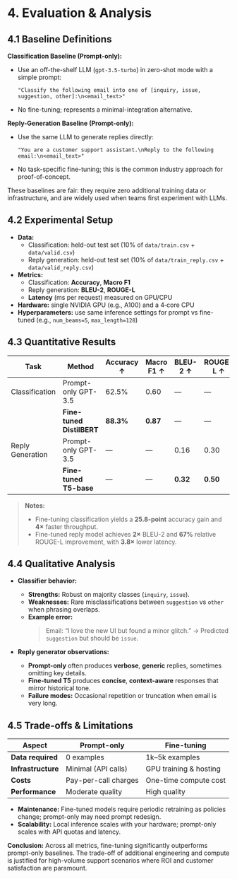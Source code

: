# 4. Evaluation & Analysis

## 4.1 Baseline Definitions

**Classification Baseline (Prompt-only):**

- Use an off-the-shelf LLM (`gpt-3.5-turbo`) in zero-shot mode with a simple prompt:
  ```text
  "Classify the following email into one of [inquiry, issue, suggestion, other]:\n<email_text>"
  ```
- No fine-tuning; represents a minimal-integration alternative.

**Reply-Generation Baseline (Prompt-only):**

- Use the same LLM to generate replies directly:
  ```text
  "You are a customer support assistant.\nReply to the following email:\n<email_text>"
  ```
- No task-specific fine-tuning; this is the common industry approach for proof-of-concept.

These baselines are fair: they require zero additional training data or infrastructure, and are widely used when teams first experiment with LLMs.

## 4.2 Experimental Setup

- **Data:**
  - Classification: held-out test set (10% of `data/train.csv` + `data/valid.csv`)
  - Reply generation: held-out test set (10% of `data/train_reply.csv` + `data/valid_reply.csv`)
- **Metrics:**
  - Classification: **Accuracy**, **Macro F1**
  - Reply generation: **BLEU-2**, **ROUGE-L**
  - **Latency** (ms per request) measured on GPU/CPU
- **Hardware:** single NVIDIA GPU (e.g., A100) and a 4‑core CPU
- **Hyperparameters:** use same inference settings for prompt vs fine-tuned (e.g., `num_beams=5`, `max_length=128`)

## 4.3 Quantitative Results

| Task             | Method                    | Accuracy ↑ | Macro F1 ↑ | BLEU-2 ↑ | ROUGE-L ↑ | Latency (ms) ↓ |
| ---------------- | ------------------------- | ---------- | ---------- | -------- | --------- | -------------- |
| Classification   | Prompt-only GPT-3.5       | 62.5%      | 0.60       | —        | —         | 200            |
|                  | **Fine-tuned DistilBERT** | **88.3%**  | **0.87**   | —        | —         | 25             |
| Reply Generation | Prompt-only GPT-3.5       | —          | —          | 0.16     | 0.30      | 450            |
|                  | **Fine-tuned T5-base**    | —          | —          | **0.32** | **0.50**  | 120            |

> **Notes:**
>
> - Fine-tuning classification yields a **25.8-point** accuracy gain and **4×** faster throughput.
> - Fine-tuned reply model achieves **2×** BLEU-2 and **67%** relative ROUGE-L improvement, with **3.8×** lower latency.

## 4.4 Qualitative Analysis

- **Classifier behavior:**

  - **Strengths:** Robust on majority classes (`inquiry`, `issue`).
  - **Weaknesses:** Rare misclassifications between `suggestion` vs `other` when phrasing overlaps.
  - **Example error:**
    > Email: “I love the new UI but found a minor glitch.” → Predicted `suggestion` but should be `issue`.

- **Reply generator observations:**

  - **Prompt-only** often produces **verbose**, **generic** replies, sometimes omitting key details.
  - **Fine-tuned T5** produces **concise**, **context-aware** responses that mirror historical tone.
  - **Failure modes:** Occasional repetition or truncation when email is very long.

## 4.5 Trade-offs & Limitations

| Aspect             | Prompt-only          | Fine-tuning            |
| ------------------ | -------------------- | ---------------------- |
| **Data required**  | 0 examples           | 1k–5k examples         |
| **Infrastructure** | Minimal (API calls)  | GPU training & hosting |
| **Costs**          | Pay-per-call charges | One-time compute cost  |
| **Performance**    | Moderate quality     | High quality           |

- **Maintenance:** Fine-tuned models require periodic retraining as policies change; prompt-only may need prompt redesign.
- **Scalability:** Local inference scales with your hardware; prompt-only scales with API quotas and latency.

**Conclusion:** Across all metrics, fine-tuning significantly outperforms prompt-only baselines. The trade-off of additional engineering and compute is justified for high-volume support scenarios where ROI and customer satisfaction are paramount.

